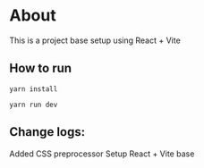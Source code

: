 # About
This is a project base setup using React + Vite

## How to run
```
yarn install

yarn run dev
```


## Change logs:
Added CSS preprocessor
Setup React + Vite base


